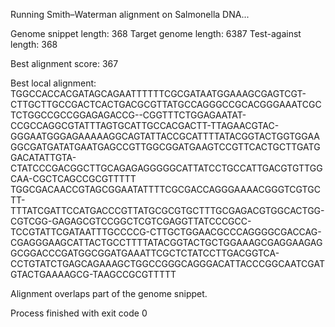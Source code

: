 Running Smith–Waterman alignment on Salmonella DNA...

Genome snippet length: 368
Target genome length: 6387
Test-against length: 368

Best alignment score: 367

Best local alignment:
TGGCCACCACGATAGCAGAATTTTTTCGCGATAATGGAAAGCGAGTCGT-CTTGCTTGCCGACTCACTGACGCGTTATGCCAGGGCCGCACGGGAAATCGCTCTGGCCGCCGGAGAGACCG--CGGTTTCTGGAGAATAT-CCGCCAGGCGTATTTAGTGCATTGCCACGACTT-TTAGAACGTAC-GGGAATGGGAGAAAAAGGCAGTATTACCGCATTTTATACGGTACTGGTGGAAGGCGATGATATGAATGAGCCGTTGGCGGATGAAGTCCGTTCACTGCTTGATGGACATATTGTA-CTATCCCGACGGCTTGCAGAGAGGGGGCATTATCCTGCCATTGACGTGTTGGCAA-CGCTCAGCCGCGTTTTT
TGGCGACAACCGTAGCGGAATATTTTCGCGACCAGGGAAAACGGGTCGTGCTT-TTTATCGATTCCATGACCCGTTATGCGCGTGCTTTGCGAGACGTGGCACTGG-CGTCGG-GAGAGCGTCCGGCTCGTCGAGGTTATCCCGCC-TCCGTATTCGATAATTTGCCCCG-CTTGCTGGAACGCCCAGGGGCGACCAG-CGAGGGAAGCATTACTGCCTTTTATACGGTACTGCTGGAAAGCGAGGAAGAGGCGGACCCGATGGCGGATGAAATTCGCTCTATCCTTGACGGTCA-CCTGTATCTGAGCAGAAAGCTGGCCGGGCAGGGACATTACCCGGCAATCGATGTACTGAAAAGCG-TAAGCCGCGTTTTT

Alignment overlaps part of the genome snippet.

Process finished with exit code 0